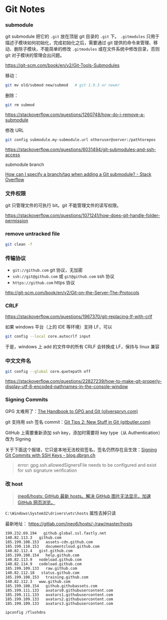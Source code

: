 # Git Notes

### submodule

git submodule 把它的 `.git` 放在顶层 git 目录的 `.git` 下。 `.gitmodules` 只用于描述子模块如何初始化，完成初始化之后，需要通过 git 提供的命令来管理、移动、删除子模块，不能简单的修改 `.gitmodules` 或在文件系统中修改目录，否则 git 对子模块的管理会出问题。

https://git-scm.com/book/en/v2/Git-Tools-Submodules

移动：

```bash
git mv old/submod new/submod   # git 1.9.3 or newer
```

删除：

```bash
git rm submod
```

https://stackoverflow.com/questions/1260748/how-do-i-remove-a-submodule

修改 URL

```bash
git config submodule.my-submodule.url otheruser@server:/pathtorepos
```

https://stackoverflow.com/questions/6031494/git-submodules-and-ssh-access

submodule branch

[How can I specify a branch/tag when adding a Git submodule? - Stack Overflow](https://stackoverflow.com/questions/1777854/how-can-i-specify-a-branch-tag-when-adding-a-git-submodule)

### 文件权限

git 只管理文件的可执行 bit。git 不能管理文件的读写权限。

https://stackoverflow.com/questions/1071241/how-does-git-handle-folder-permission

### remove untracked file

```bash
git clean -f
```

### 传输协议

- `git://github.com` git 协议，无加密
- `ssh://git@github.com` 或 `git@github.com` ssh 协议
- `https://github.com` https 协议

http://git-scm.com/book/en/v2/Git-on-the-Server-The-Protocols

### CRLF

https://stackoverflow.com/questions/1967370/git-replacing-lf-with-crlf

如果 windows 平台（上的 IDE 等环境）支持 LF，可以

```bash
git config --local core.autocrlf input
```

于是，windows 上 add 的文件中的所有 CRLF 会转换成 LF，保持与 linux 兼容

### 中文文件名

```bash
git config --global core.quotepath off
```

https://stackoverflow.com/questions/22827239/how-to-make-git-properly-display-utf-8-encoded-pathnames-in-the-console-window

### Signing Commits

GPG 太难用了：[The Handbook to GPG and Git (oliverspryn.com)](https://www.oliverspryn.com/blog/the-handbook-to-gpg-and-git)

git 支持用 ssh 签名 commit：[Git Tips 2: New Stuff in Git (gitbutler.com)](https://blog.gitbutler.com/git-tips-2-new-stuff-in-git/#ssh-commit-signing)

GitHub 上需要重新添加 ssh key，添加时需要将 key type（从 Authentication）改为 Signing

关于下面这个报错，它只是本地无法校验签名，签名仍然存在且生效：[Signing Git Commits with SSH Keys - blog.dbrgn.ch](https://blog.dbrgn.ch/2021/11/16/git-ssh-signatures/)

> error: gpg.ssh.allowedSignersFile needs to be configured and exist for ssh signature verification

### 改 host

> [ineo6/hosts: GitHub 最新 hosts。解决 GitHub 图片无法显示，加速 GitHub 网页浏览。](https://github.com/ineo6/hosts#windows-1)

`C:\Windows\System32\drivers\etc\hosts` 属性去掉只读

最新地址： https://gitlab.com/ineo6/hosts/-/raw/master/hosts

```text
199.232.69.194   github.global.ssl.fastly.net
140.82.113.3   github.com
185.199.108.153   assets-cdn.github.com
185.199.110.153   documentcloud.github.com
140.82.112.4   gist.github.com
185.199.108.154   help.github.com
140.82.113.9   nodeload.github.com
140.82.114.9   codeload.github.com
185.199.109.133   raw.github.com
140.82.112.18   status.github.com
185.199.108.153   training.github.com
140.82.112.3   www.github.com
185.199.108.154   github.githubassets.com
185.199.111.133   avatars0.githubusercontent.com
185.199.111.133   avatars1.githubusercontent.com
185.199.109.133   avatars2.githubusercontent.com
185.199.109.133   avatars3.githubusercontent.com
```

`ipconfig /flushdns`
